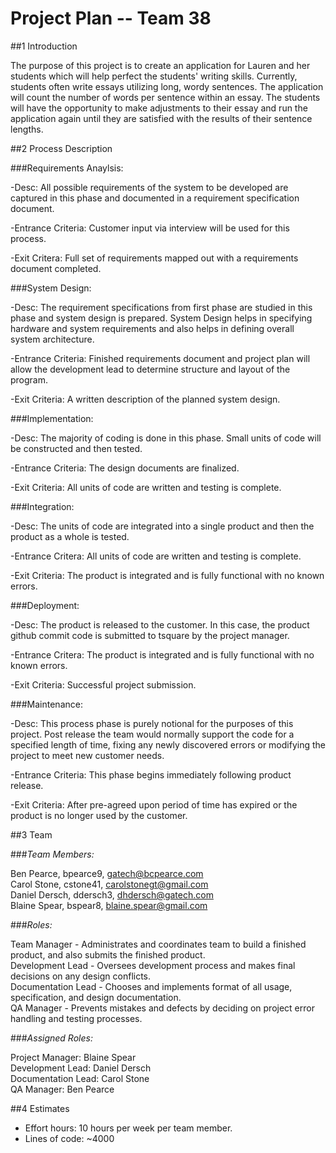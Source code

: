 # **Project Plan -- Team 38**

##1 Introduction

The purpose of this project is to create an application for Lauren and her students which will help perfect the students' writing skills.  Currently, students often write essays utilizing long, wordy sentences.  The application will count the number of words per sentence within an essay.  The students will have the opportunity to make adjustments to their essay and run the application again until they are satisfied with the results of their sentence lengths.

##2 Process Description

###Requirements Anaylsis:

-Desc: All possible requirements of the system to be developed are captured in this phase and documented in a requirement specification document.

-Entrance Criteria: Customer input via interview will be used for this process.

-Exit Critera: Full set of requirements mapped out with a requirements document completed.

###System Design:

-Desc: The requirement specifications from first phase are studied in this phase and system design is prepared. System Design helps in specifying hardware and system requirements and also helps in defining overall system architecture.

-Entrance Criteria: Finished requirements document and project plan will allow the development lead to determine structure   and layout of the program.

-Exit Criteria: A written description of the planned system design.

###Implementation:

-Desc: The majority of coding is done in this phase. Small units of code will be constructed and then tested.  

-Entrance Criteria: The design documents are finalized.  

-Exit Criteria: All units of code are written and testing is complete.  

###Integration:

-Desc: The units of code are integrated into a single product and then the product as a whole is tested.  

-Entrance Critera: All units of code are written and testing is complete.  

-Exit Criteria: The product is integrated and is fully functional with no known errors.  

###Deployment:

-Desc: The product is released to the customer. In this case, the product github commit code is submitted to tsquare by the project manager.  

-Entrance Critera: The product is integrated and is fully functional with no known errors.  

-Exit Criteria: Successful project submission.  

###Maintenance:

-Desc: This process phase is purely notional for the purposes of this project. Post release the team would normally support the code for a specified length of time, fixing any newly discovered errors or modifying the project to meet new             customer needs.  

-Entrance Criteria: This phase begins immediately following product release.  

-Exit Criteria: After pre-agreed upon period of time has expired or the product is no longer used by the customer.  

##3 Team

###*Team Members:*

Ben Pearce, bpearce9, gatech@bcpearce.com  
Carol Stone, cstone41, carolstonegt@gmail.com  
Daniel Dersch, ddersch3, dhdersch@gatech.com  
Blaine Spear, bspear8, blaine.spear@gmail.com  
	
###*Roles:*

Team Manager - Administrates and coordinates team to build a finished product, and also submits the finished product.  
Development Lead - Oversees development process and makes final decisions on any design conflicts.  
Documentation Lead - Chooses and implements format of all usage, specification, and design documentation.  
QA Manager - Prevents mistakes and defects by deciding on project error handling and testing processes.  

###*Assigned Roles:*

Project Manager: Blaine Spear  
Development Lead: Daniel Dersch  
Documentation Lead: Carol Stone  
QA Manager: Ben Pearce  


##4 Estimates

- Effort hours: 10 hours per week per team member.
- Lines of code: ~4000
